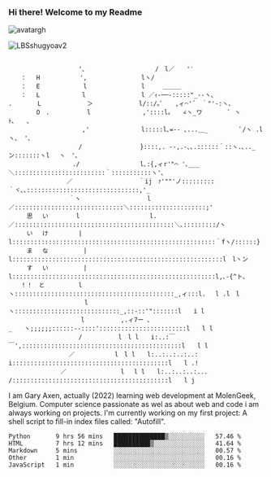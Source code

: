 ### Hi there! Welcome to my Readme 
![avatargh](https://user-images.githubusercontent.com/22075644/164934471-9e8af8ff-56fa-42c4-8061-5c7410433886.png)

![LBSshugyoav2](https://user-images.githubusercontent.com/22075644/164934218-25b846e8-bf56-4a0e-bd88-ab444310d7a8.png)
```text

　　　　　　　　　　　 '､　　　　　　　　　　　 /　l／　　'′
　　：　 H　　　　　　 ',　　　　　　　　　lヽ/
　　： 　E　　　 　 　　l　　　　　　　　　l　　　＿＿＿
　　：　 L　　　　　　　l　　　　　　　 　 l ／ｨ-──-:::::"_‐-ヽ、
. 　 　　L　　　　　　　 ＞　　　　　　　 l/::/｡ﾟ　　,ィ⌒'´　｀"'‐:ヽ、
　　　　 O　. 　 　　　　l　　　　　　　　 ,'::::l｡　　∠ヽ_ワ　　　　 ﾟ ヽ　ﾄ､　　､
　　　　 　　　　　　　 ,'　　　　　　　　 l:::::l､=-- ､...＿_　　　　　 ﾟ/ヽ .l ヽ、 '､
　　　　　　　　　　　 /　　　　　　　　　 }::::,. ‐-,.-､､.::::::｀::ヽ.､.._ン:::::::ヽl　 ヽ　'､
　　　　　　　　　　 ./　　　　　　　　　　l､:{,ィr'"⌒ '､___＼:::::::::::::::::::::::::｀:::::::::::ヽ'､
　　　　　　　　　 ／　　　　　　　　　　　｀ij　ｧ'""'ノ:::::::::｀ヾ､､:::::::::::::::::::::::::::::::,'_
　　　　　　　　　　｀ヽ　　　　　　　　　　　l　　／::::::::::::::::::::::::::::::＼:::::::::::::::::::::;'
　　　思　 い　　　　 l　　　　　　　　　　　 l.／::::::::::::::::::::::::::::::::::::::::::::＼､:::::::::/ヽ
　　　い　 け　　　　　|　　　　　　　　　　　l::::::::::::::::::::::::::::::::::::::::::::::::::::::::｀fヽ/::::::}
　　　ま　 な　 　　 　 |　　　　　　　　　　　l::::::::::::::::::::::::::::::::::::::::::::::::::::::::::l　l丶ン
　　　す　 い　 　　 　 |　　　　　　　　　　　l::::::::::::::::::::::::::::::::::::::::::::::::::::::::l,､-{^ト､
　　！！　と　 　　　　l　　　　　　　　　　　 ヽ::::::::::::::::::::::::::::::::::::::::::::_,ィ:::l.　 l .l　l
　　　　　　　　　　 　　l　　 　 　 　 　 　 　　 ヽ:::::::::::::::::::::::::::::_,::-::'":::::::l　　i l
　　　　　　　　　　　　l　　　　　　,.ィ7ー ､_　　ヽ;;;;;;::::::-‐::::'::::::::::::::::::::::::l　　l l
　　　　　　　　　　　 /　　　　　　l　l l　　i:..:￣￣',::::::::::::::::::::::::::::::::::::::::::::l　　l l
　　　　　　　　　　／　　　　　　 l　l l　　l:..:..:..:..:　i:::::::::::::::::::::::::::::::::::::::::::l　　l .!
　　　　　　　　 ／　 　 　 　 　　 l　 l l　　l:..:..:..:... /:::::::::::::::::::::::::::::::::::::::::::l　　l j
```

I am Gary Axen, actually (2022) learning web development at MolenGeek, Belgium.
Computer science passionate as wel as about web and code i am always working on projects.
I'm currently working on my first project: A shell script to fill-in index files called: "Autofill". 
<!--START_SECTION:waka-->

```text
Python       9 hrs 56 mins   ██████████████▒░░░░░░░░░░   57.46 %
HTML         7 hrs 12 mins   ██████████▒░░░░░░░░░░░░░░   41.64 %
Markdown     5 mins          ░░░░░░░░░░░░░░░░░░░░░░░░░   00.57 %
Other        1 min           ░░░░░░░░░░░░░░░░░░░░░░░░░   00.16 %
JavaScript   1 min           ░░░░░░░░░░░░░░░░░░░░░░░░░   00.16 %
```

<!--END_SECTION:waka-->

<!--
**LeBigSky/LebigSky** is a ✨ _special_ ✨ repository because its `README.md` (this file) appears on your GitHub profile.


as to get you started:

- 🔭 I’m currently working on ...
- 🌱 I’m currently learning ...
- 👯 I’m looking to collaborate on ...
- 🤔 I’m looking for help with ...
- 💬 Ask me about ...
- 📫 How to reach me: ...
- 😄 Pronouns: ...
- ⚡ Fun fact: ...
-->

